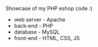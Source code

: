 Showcase of my PHP eshop code :) <br>
- web server - Apache
- back-end - PHP
- database - MySQL
- front-end - HTML, CSS, JS
